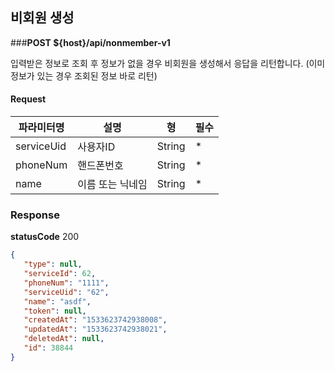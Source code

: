 ## 비회원 생성
###**POST ${host}/api/nonmember-v1**

입력받은 정보로 조회 후 정보가 없을 경우 비회원을 생성해서 응답을 리턴합니다.
(이미 정보가 있는 경우 조회된 정보 바로 리턴)

#### Request
|파라미터명|설명|형|필수
|-|-|-|-|
|serviceUid|사용자ID|String|*|
|phoneNum|핸드폰번호|String|*|
|name|이름 또는 닉네임|String|*|

### Response
**statusCode** 200

```json
{
   "type": null,
   "serviceId": 62,
   "phoneNum": "1111",
   "serviceUid": "62",
   "name": "asdf",
   "token": null,
   "createdAt": "1533623742938008",
   "updatedAt": "1533623742938021",
   "deletedAt": null,
   "id": 38844
}
```
